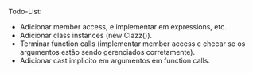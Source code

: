 Todo-List:
 - Adicionar member access, e implementar em expressions, etc.
 - Adicionar class instances (new Clazz()).
 - Terminar function calls (implementar member access e checar se os argumentos estão sendo gerenciados corretamente).
 - Adicionar cast implicito em argumentos em function calls.